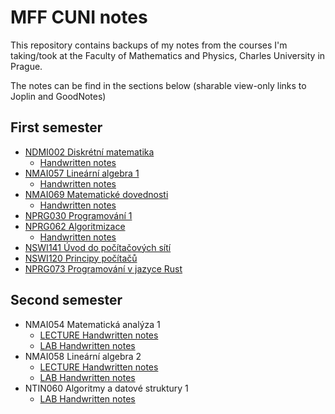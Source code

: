 # MFF CUNI notes

This repository contains backups of my notes from the courses I'm taking/took at the Faculty of Mathematics and Physics, Charles University in Prague.

The notes can be find in the sections below (sharable view-only links to Joplin and GoodNotes)

## First semester

- [NDMI002 Diskrétní matematika](https://notes.marrrt.in/shares/sqzonsf10gT7ADiAmVsdN4)
  - [Handwritten notes](https://web.goodnotes.com/s/xXMzNMSrih0uRFzK70boPJ#page-2)
- [NMAI057 Lineární algebra 1](https://notes.marrrt.in/shares/IGBjzZM7Mzrm9NMBgeY73T)
  - [Handwritten notes](https://share.goodnotes.com/s/RI4yCZiDRToQGVRydkRYKz#page-2)
- [NMAI069 Matematické dovednosti](https://notes.marrrt.in/shares/6aHUyUZo1bi0IG8scBfujj)
	- [Handwritten notes](https://share.goodnotes.com/s/3fuQ3U7hvCJk6HTGdNSlee#page-2)
- [NPRG030 Programování 1](https://notes.marrrt.in/shares/JIawBT004Tq3WDXdpHvTIG)
- [NPRG062 Algoritmizace](https://notes.marrrt.in/shares/p95G3HLDgPHRz1oAg9e7ob)
  - [Handwritten notes](https://share.goodnotes.com/s/dabtr30EfPrAMCmgC9z5bN#page-2)
- [NSWI141 Úvod do počítačových sítí](https://notes.marrrt.in/shares/7SBDaz3VHW9SvCZyv4iaE0)
- [NSWI120 Principy počítačů](https://notes.marrrt.in/shares/lEFRFX3aOTxk67mcFNjFtf)
- [NPRG073 Programování v jazyce Rust](https://notes.marrrt.in/shares/thEXdu6Mi9IXLCSKeIGDRE)

## Second semester

- NMAI054 Matematická analýza 1
  - [LECTURE Handwritten notes](https://share.goodnotes.com/s/77NsnrauNNZDp1QMqcWZ5B)
  - [LAB Handwritten notes](https://share.goodnotes.com/s/iFk692BIliloJrQ85iFBAA)
- NMAI058 Lineární algebra 2
  - [LECTURE Handwritten notes](https://share.goodnotes.com/s/ogD8emCPxxh2jq5cl3ZOe7)
  - [LAB Handwritten notes](https://share.goodnotes.com/s/ERW2JPNVZDHBQZy7V9halG)
- NTIN060 Algoritmy a datové struktury 1
  - [LAB Handwritten notes](https://share.goodnotes.com/s/JsejzCemvydUf4DX5j7GTJ)